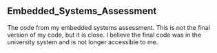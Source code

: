 ## Embedded_Systems_Assessment
The code from my embedded systems assessment. This is not the final version of my code, but it is close. I believe the final code was in the university system and is not longer accessible to me.  
